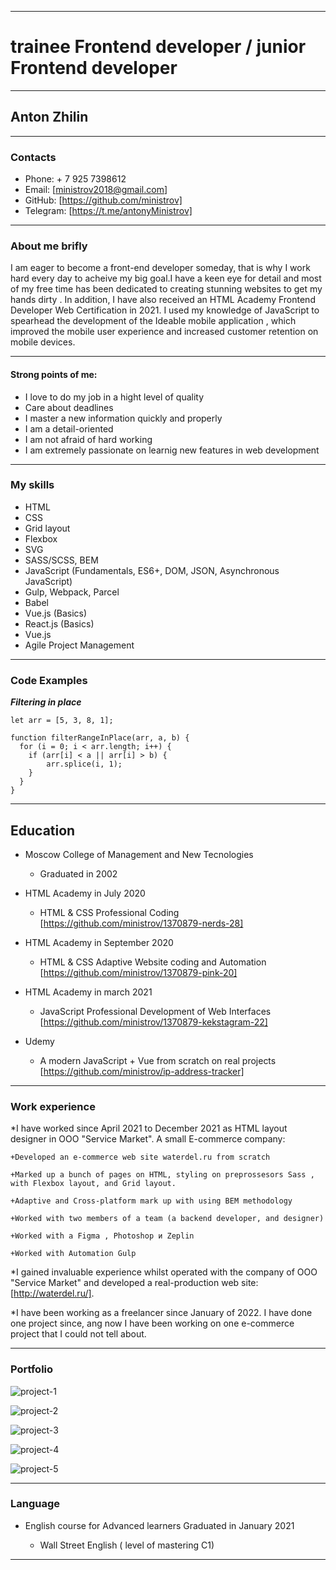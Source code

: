 
---

# trainee Frontend developer / junior Frontend developer

---

## Anton Zhilin

---

### Contacts

* Phone: + 7 925 7398612
* Email: [ministrov2018@gmail.com]
* GitHub: [https://github.com/ministrov]
* Telegram: [https://t.me/antonyMinistrov]

---

### About me brifly


I am eager to become a front-end developer someday, that is why I work hard every day to acheive my big goal.I have a keen eye for detail and most of my free time has been dedicated to creating stunning websites to get my hands dirty . In addition, I have also received an HTML Academy Frontend Developer Web Certification in 2021. I used my knowledge of JavaScript to spearhead the development of the Ideable mobile application , which improved the mobile user experience and increased customer retention on mobile devices.

---

#### Strong points of me:

* I love to do my job in a hight level of quality
* Care about deadlines
* I master a new information quickly and properly
* I am a  detail-oriented
* I am not afraid of hard working
* I am extremely passionate on learnig new features in web development

---

### My skills

* HTML
* CSS
* Grid layout
* Flexbox
* SVG
* SASS/SCSS, BEM
* JavaScript (Fundamentals, ES6+, DOM, JSON, Asynchronous JavaScript)
* Gulp, Webpack, Parcel
* Babel
* Vue.js (Basics)
* React.js (Basics)
* Vue.js
* Agile Project Management

---

### Code Examples

***Filtering in place***

```
let arr = [5, 3, 8, 1];

function filterRangeInPlace(arr, a, b) {
  for (i = 0; i < arr.length; i++) {
    if (arr[i] < a || arr[i] > b) {
        arr.splice(i, 1);
    }
  }
}

```

---

## Education

* Moscow College of Management and New Tecnologies
  + Graduated in 2002

* HTML Academy in July 2020
  + HTML & CSS Professional Coding
  [https://github.com/ministrov/1370879-nerds-28]

* HTML Academy in September 2020
  + HTML & CSS Adaptive Website coding and Automation
  [https://github.com/ministrov/1370879-pink-20]


* HTML Academy in march 2021
  + JavaScript Professional Development of Web Interfaces
  [https://github.com/ministrov/1370879-kekstagram-22]

* Udemy
  + A modern JavaScript + Vue from scratch on real projects
  [https://github.com/ministrov/ip-address-tracker]


---

### Work experience

*I have worked since April 2021 to December 2021 as HTML layout designer in ООО "Service Market".
A small E-commerce company:

    +Developed an e-commerce web site waterdel.ru from scratch

    +Marked up a bunch of pages on HTML, styling on preprossesors Sass , with Flexbox layout, and Grid layout.

    +Adaptive and Cross-platform mark up with using BEM methodology

    +Worked with two members of a team (a backend developer, and designer)

    +Worked with a Figma , Photoshop и Zeplin

    +Worked with Automation Gulp

*I gained invaluable experience whilst operated with the company of ООО "Service Market" and developed a real-production web site: [http://waterdel.ru/].


*I have been working as a freelancer since January of 2022. I have done one project since, ang now I have been working on one e-commerce project that I could not tell about.

---

### Portfolio

![project-1](/img/project-1.jpg "project-1")

![project-2](/img/project-2.jpg "project-2")

![project-3](/img/project-3.jpg "project-3")

![project-4](/img/project-4.jpg "project-4")

![project-5](/img/project-5.jpg "project-5")

---

### Language


* English course for Advanced learners Graduated in January 2021

    + Wall Street English ( level of mastering C1)

---

